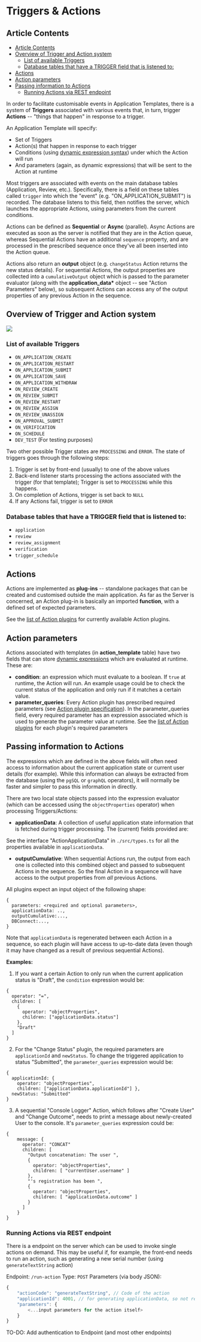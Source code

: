 # Triggers & Actions

<!-- toc -->

## Article Contents

- [Article Contents](#article-contents)
- [Overview of Trigger and Action system](#overview-of-trigger-and-action-system)
  - [List of available Triggers](#list-of-available-triggers)
  - [Database tables that have a TRIGGER field that is listened to:](#database-tables-that-have-a-trigger-field-that-is-listened-to)
- [Actions](#actions)
- [Action parameters](#action-parameters)
- [Passing information to Actions](#passing-information-to-actions)
  - [Running Actions via REST endpoint](#running-actions-via-rest-endpoint)

<!-- tocstop -->

In order to facilitate customisable events in Application Templates, there is a system of **Triggers** associated with various events that, in turn, trigger **Actions** -- "things that happen" in response to a trigger.

An Application Template will specify:

- Set of Triggers
- Action(s) that happen in response to each trigger
- Conditions (using [dynamic expression syntax](Query-Syntax.md)) under which the Action will run
- And parameters (again, as dynamic expressions) that will be sent to the Action at runtime

Most triggers are associated with events on the main database tables (Application, Review, etc.). Specifically, there is a field on these tables called `trigger` into which the "event" (e.g. "ON_APPLICATION_SUBMIT") is recorded. The database listens to this field, then notifies the server, which launches the appropriate Actions, using parameters from the current conditions.

Actions can be defined as **Sequential** or **Async** (parallel). Async Actions are executed as soon as the server is notified that they are in the Action queue, whereas Sequential Actions have an additional `sequence` property, and are processed in the prescribed sequence once they've all been inserted into the Action queue.

Actions also return an **output** object (e.g. `changeStatus` Action returns the new status details). For sequential Actions, the output properties are collected into a `cumulativeOutput` object which is passed to the parameter evaluator (along with the **application_data\*** object -- see "Action Parameters" below), so subsequent Actions can access any of the output properties of any previous Action in the sequence.

## Overview of Trigger and Action system

![](images/triggers-and-actions-diagram.png)

### List of available Triggers

- `ON_APPLICATION_CREATE`
- `ON_APPLICATION_RESTART`
- `ON_APPLICATION_SUBMIT`
- `ON_APPLICATION_SAVE`
- `ON_APPLICATION_WITHDRAW`
- `ON_REVIEW_CREATE`
- `ON_REVIEW_SUBMIT`
- `ON_REVIEW_RESTART`
- `ON_REVIEW_ASSIGN`
- `ON_REVIEW_UNASSIGN`
- `ON_APPROVAL_SUBMIT`
- `ON_VERIFICATION`
- `ON_SCHEDULE`
- `DEV_TEST` (For testing purposes)

Two other possible Trigger states are `PROCESSING` and `ERROR`. The state of triggers goes through the following steps:

1. Trigger is set by front-end (usually) to one of the above values
2. Back-end listener starts processing the actions associated with the trigger (for that template); Trigger is set to `PROCESSING` while this happens.
3. On completion of Actions, trigger is set back to `NULL`
4. If any Actions fail, trigger is set to `ERROR`

### Database tables that have a TRIGGER field that is listened to:

- `application`
- `review`
- `review_assignment`
- `verification`
- `trigger_schedule`

## Actions

Actions are implemented as **plug-ins** -- standalone packages that can be created and customised outside the main application. As far as the Server is concerned, an Action plug-in is basically an imported **function**, with a defined set of expected parameters.

See the [list of Action plugins](List-of-Action-plugins.md) for currently available Action plugins.

## Action parameters

Actions associated with templates (in **action_template** table) have two fields that can store [dynamic expressions](Query-Syntax.md) which are evaluated at runtime. These are:

- **condition**: an expression which must evaluate to a boolean. If `true` at runtime, the Action will run. An example usage could be to check the current status of the application and only run if it matches a certain value.
- **parameter_queries**: Every Action plugin has prescribed required parameters (see [Action plugin specification](Action-plugin-specification.md)). In the parameter_queries field, every required parameter has an expression associated which is used to generate the parameter value at runtime. See the [list of Action plugins](List-of-Action-plugins.md) for each plugin's required parameters

## Passing information to Actions

The expressions which are defined in the above fields will often need access to information about the current application state or current user details (for example). While this information can always be extracted from the database (using the `pgSQL` or `graphQL` operators), it will normally be faster and simpler to pass this information in directly.

There are two local state objects passed into the expression evaluator (which can be accessed using the `objectProperties` operator) when processing Triggers/Actions:

- **applicationData**: A collection of useful application state information that is fetched during trigger processing. The (current) fields provided are:

See the interface "ActionApplicationData" in `./src/types.ts` for all the properties available in `applicationData`.

- **outputCumulative**: When sequential Actions run, the output from each one is collected into this combined object and passed to subsequent Actions in the sequence. So the final Action in a sequence will have access to the output properties from _all_ previous Actions.

All plugins expect an input object of the following shape:

```
{
  parameters: <required and optional parameters>,
  applicationData: ..,
  outputCumulative:...,
  DBConnect:...,
}
```

Note that `applicationData` is regenerated between each Action in a sequence, so each plugin will have access to up-to-date data (even though it may have changed as a result of previous sequential Actions).

**Examples:**

1. If you want a certain Action to only run when the current application status is "Draft", the `condition` expression would be:

```
{
  operator: "=",
  children: [
    {
      operator: "objectProperties",
      children: ["applicationData.status"]
    },
    "Draft"
  ]
}
```

2. For the "Change Status" plugin, the required parameters are `applicationId` and `newStatus`. To change the triggered application to status "Submitted", the `parameter_queries` expression would be:

```
{
  applicationId: {
    operator: "objectProperties",
    children: ["applicationData.applicationId"] },
  newStatus: "Submitted"
}
```

3. A sequential "Console Logger" Action, which follows after "Create User" and "Change Outcome", needs to print a message about newly-created User to the console. It's `parameter_queries` expression could be:

```
{
    message: {
      operator: "CONCAT"
      children: [
        "Output concatenation: The user ",
        {
          operator: "objectProperties",
          children: [ "currentUser.username" ]
        },
        "'s registration has been ",
        {
          operator: "objectProperties",
          children: [ "applicationData.outcome" ]
        }
      ]
    }
}
```

### Running Actions via REST endpoint

There is a endpoint on the server which can be used to invoke single actions on demand. This may be useful if, for example, the front-end needs to run an action, such as generating a new serial number (using `generateTextString` action)

Endpoint: `/run-action`
Type: `POST`
Parameters (via body JSON):

```js
{
    "actionCode": "generateTextString", // Code of the action
    "applicationId": 4001, // for generating applicationData, so not required for all actions
    "parameters": {
        <...input parameters for the action itself>
    }
}

```

TO-DO: Add authentication to Endpoint (and most other endpoints)
